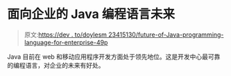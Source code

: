 # 面向企业的 Java 编程语言未来

> 原文:[https://dev . to/doylesm 23415130/future-of-Java-programming-language-for-enterprise-49p](https://dev.to/doylesm23415130/future-of-java-programming-language-for-enterprise-49p)

Java 目前在 web 和移动应用程序开发方面处于领先地位。这是开发中心最可靠的编程语言，对企业的未来有好处。